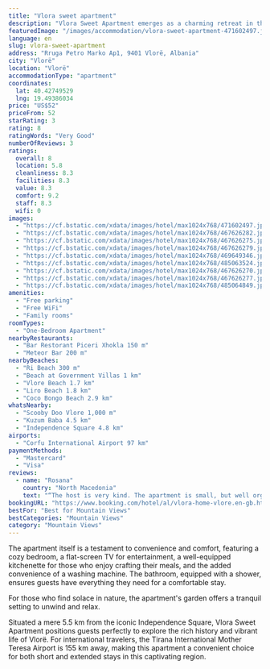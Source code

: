 ```yaml
---
title: "Vlora sweet apartment"
description: "Vlora Sweet Apartment emerges as a charming retreat in the heart of Vlorë, offering a serene escape less than a kilometer from the pristine Ri Beach and a short distance from the bustling Vlore Beach."
featuredImage: "/images/accommodation/vlora-sweet-apartment-471602497.jpg"
language: en
slug: vlora-sweet-apartment
address: "Rruga Petro Marko Ap1, 9401 Vlorë, Albania"
city: "Vlorë"
location: "Vlorë"
accommodationType: "apartment"
coordinates:
  lat: 40.42749529
  lng: 19.49386034
price: "US$52"
priceFrom: 52
starRating: 3
rating: 8
ratingWords: "Very Good"
numberOfReviews: 3
ratings:
  overall: 8
  location: 5.8
  cleanliness: 8.3
  facilities: 8.3
  value: 8.3
  comfort: 9.2
  staff: 8.3
  wifi: 0
images:
  - "https://cf.bstatic.com/xdata/images/hotel/max1024x768/471602497.jpg?k=0955a7ab156621a37537125ef9a69c3ade54882bbb28f8d5e6112885bc146d73&o=&hp=1"
  - "https://cf.bstatic.com/xdata/images/hotel/max1024x768/467626282.jpg?k=7543f9e5a2013f6eb9460022d7aa4fc2cdfdae475374bca900c5697589620fd6&o=&hp=1"
  - "https://cf.bstatic.com/xdata/images/hotel/max1024x768/467626275.jpg?k=a0828a4fc55ad2a90bb387aeda4fe1ee7ae05b7475bb58949c9f7018d27afd78&o=&hp=1"
  - "https://cf.bstatic.com/xdata/images/hotel/max1024x768/467626279.jpg?k=f539d7429016d63587497e12566171192d41d97260cd8a25dcdf604128a1ce27&o=&hp=1"
  - "https://cf.bstatic.com/xdata/images/hotel/max1024x768/469649346.jpg?k=f58f67db253c7cff6b9e99f6419aa8f90cf3ad907d2e649891eeea17a0505d6b&o=&hp=1"
  - "https://cf.bstatic.com/xdata/images/hotel/max1024x768/485063524.jpg?k=1e7c6a3c1a12eff7b34516a75da6289b4ae74c76fbcb4e507be3bce5b7e056ca&o=&hp=1"
  - "https://cf.bstatic.com/xdata/images/hotel/max1024x768/467626270.jpg?k=a504f08c0c10f82dd7fafef37866ccb981208ef0b29cd554221e8a1e709098dc&o=&hp=1"
  - "https://cf.bstatic.com/xdata/images/hotel/max1024x768/467626277.jpg?k=b0ddeb1a3f627426aa596d1d011060a48caba261a4323a2fa693352b08427300&o=&hp=1"
  - "https://cf.bstatic.com/xdata/images/hotel/max1024x768/485064849.jpg?k=744b5d7dfcca29fc836c47391ef1f75c0c2e4179cc66fef3ffb8504822db09e6&o=&hp=1"
amenities:
  - "Free parking"
  - "Free WiFi"
  - "Family rooms"
roomTypes:
  - "One-Bedroom Apartment"
nearbyRestaurants:
  - "Bar Restorant Piceri Xhokla 150 m"
  - "Meteor Bar 200 m"
nearbyBeaches:
  - "Ri Beach 300 m"
  - "Beach at Government Villas 1 km"
  - "Vlore Beach 1.7 km"
  - "Liro Beach 1.8 km"
  - "Coco Bongo Beach 2.9 km"
whatsNearby:
  - "Scooby Doo Vlore 1,000 m"
  - "Kuzum Baba 4.5 km"
  - "Independence Square 4.8 km"
airports:
  - "Corfu International Airport 97 km"
paymentMethods:
  - "Mastercard"
  - "Visa"
reviews:
  - name: "Rosana"
    country: "North Macedonia"
    text: "“The host is very kind. The apartment is small, but well organized and clean. I recommend it. 😁”"
bookingURL: "https://www.booking.com/hotel/al/vlora-home-vlore.en-gb.html?aid=8035640"
bestFor: "Best for Mountain Views"
bestCategories: "Mountain Views"
category: "Mountain Views"
---
```


The apartment itself is a testament to convenience and comfort, featuring a cozy bedroom, a flat-screen TV for entertainment, a well-equipped kitchenette for those who enjoy crafting their meals, and the added convenience of a washing machine. The bathroom, equipped with a shower, ensures guests have everything they need for a comfortable stay.

For those who find solace in nature, the apartment's garden offers a tranquil setting to unwind and relax. 

Situated a mere 5.5 km from the iconic Independence Square, Vlora Sweet Apartment positions guests perfectly to explore the rich history and vibrant life of Vlorë. For international travelers, the Tirana International Mother Teresa Airport is 155 km away, making this apartment a convenient choice for both short and extended stays in this captivating region.